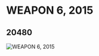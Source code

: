 # WEAPON 6, 2015
## 20480
![WEAPON 6, 2015](https://lc-www-live-s.legocdn.com/media/bricks/5/2/6114379.jpg)
